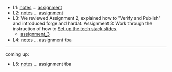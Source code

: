 
- L1: [notes](lecture01.md) ... [assignment](assignment01.md)
- L2: [notes](lecture02.md) ... [assignment](assignment02.md)
- L3: We reviewed Assignment 2, explained how to "Verify and Publish" and introduced forge and hardat. Assignment 3: Work through the instruction of how to [Set up the tech stack slides](https://chapman0-my.sharepoint.com/:p:/g/personal/rkearns_chapman_edu/EVxxMbqeDEZMsdrC5yS8IqkBnwHoZw3HOPr2v74HANpyvg?e=OiaBSI).  
  - [assignment_3](assignment03.md)
- L4: [notes](./lecture04/lecture04_notes.md) ... assignment tba [](assignment04.md)

---

coming up:

- L5: [notes](./lecture05/lecture05_notes.md) ... assignment tba [](assignment05.md)

